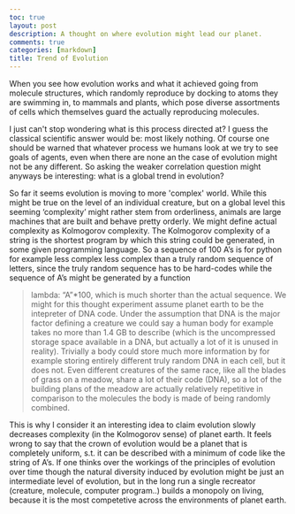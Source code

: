 ```yaml
---
toc: true
layout: post
description: A thought on where evolution might lead our planet.
comments: true
categories: [markdown]
title: Trend of Evolution
---
```


When you see how evolution works and what it  achieved going from molecule structures, which randomly reproduce by docking to atoms they are swimming in, to mammals and plants, which pose diverse assortments of cells which themselves guard the actually reproducing molecules.

I just can't stop wondering what is this process directed at? I guess the classical scientific answer would be: most likely nothing. 
Of course one should be warned that whatever process we humans look at we try to see goals of agents, even when there are none an the case of evolution might not be any different. So asking the weaker correlation question might anyways be interesting:
what is a global trend in evolution?

So far it seems evolution is moving to more 'complex' world. While this might be true on the level of an individual creature, but on a global level this seeming ‘complexity’ might rather stem from orderliness, animals are large machines that are built and behave pretty orderly. 
We might define actual complexity as Kolmogorov complexity. The Kolmogorov complexity of a string is the shortest program by which this string could be generated, in some given programming language. So a sequence of 100 A’s is for python for example less complex less complex than a truly random sequence of letters, since the truly random sequence has to be hard-codes while the sequence of A’s might be generated by a function
> lambda: “A”*100,
which is much shorter than the actual sequence.
We might for this thought experiment assume planet earth to be the intepreter of DNA code. 
Under the assumption that DNA is the major factor defining a creature we could say a human body for example takes no more
than 1.4 GB to describe (which is the uncompressed storage space available in a DNA, but actually a lot of it is unused in reality).
Trivially a body could store much more information by for example storing entirely different truly random DNA in each cell, but it does not.
Even different creatures of the same race, like all the blades of grass on a meadow, share a lot of their code (DNA), so a lot of the building plans of the meadow are actually relatively repetitive in comparison to the molecules the body is made of being randomly combined.

This is why I consider it an interesting idea to claim evolution slowly decreases complexity (in the Kolmogorov sense) of planet earth.
It feels wrong to say that the crown of evolution would be a planet that is completely uniform, s.t. it can be described with a minimum of code like the string of A’s.
If one thinks over the workings of the principles of evolution over time though the natural diversity induced by evolution might be just an intermediate level of evolution, but in the long run a single
recreator (creature, molecule, computer program..) builds a monopoly on living, because it is the most competetive across the environments of planet earth.
